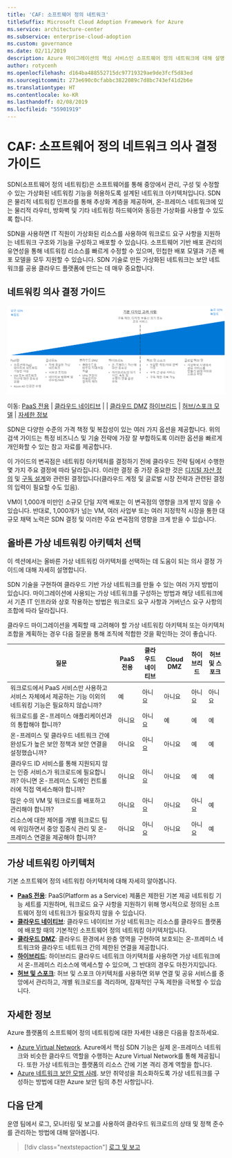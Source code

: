 ```yaml
---
title: 'CAF: 소프트웨어 정의 네트워크'
titleSuffix: Microsoft Cloud Adoption Framework for Azure
ms.service: architecture-center
ms.subservice: enterprise-cloud-adoption
ms.custom: governance
ms.date: 02/11/2019
description: Azure 마이그레이션의 핵심 서비스인 소프트웨어 정의 네트워크에 대해 설명합니다.
author: rotycenh
ms.openlocfilehash: d164ba488552715dc97719329ae9de3fcf5d83ed
ms.sourcegitcommit: 273e690c0cfabbc3822089c7d8bc743ef41d2b6e
ms.translationtype: HT
ms.contentlocale: ko-KR
ms.lasthandoff: 02/08/2019
ms.locfileid: "55901919"
---
```

# <a name="caf-software-defined-network-decision-guide"></a>CAF: 소프트웨어 정의 네트워크 의사 결정 가이드

SDN(소프트웨어 정의 네트워킹)은 소프트웨어를 통해 중앙에서 관리, 구성 및 수정할 수 있는 가상화된 네트워킹 기능을 허용하도록 설계된 네트워크 아키텍처입니다. SDN은 물리적 네트워킹 인프라를 통해 추상화 계층을 제공하며, 온-프레미스 네트워크에 있는 물리적 라우터, 방화벽 및 기타 네트워킹 하드웨어와 동등한 가상화를 사용할 수 있도록 합니다.

SDN을 사용하면 IT 직원이 가상화된 리소스를 사용하여 워크로드 요구 사항을 지원하는 네트워크 구조와 기능을 구성하고 배포할 수 있습니다. 소프트웨어 기반 배포 관리의 유연성을 통해 네트워킹 리소스를 빠르게 수정할 수 있으며, 민첩한 배포 모델과 기존 배포 모델을 모두 지원할 수 있습니다. SDN 기술로 만든 가상화된 네트워크는 보안 네트워크를 공용 클라우드 플랫폼에 만드는 데 매우 중요합니다.

## <a name="networking-decision-guide"></a>네트워킹 의사 결정 가이드

![네트워킹 옵션 그림(복잡성이 왼쪽에서 오른쪽으로 높아짐, 이동 링크가 아래쪽에 정렬되어 있음)](../../_images/discovery-guides/discovery-guide-sdn.png)

이동: [PaaS 전용](paas-only.md) | [클라우드 네이티브](cloud-native.md) | | [클라우드 DMZ](cloud-dmz.md) [하이브리드](hybrid.md) | [허브/스포크 모델](hub-spoke.md) | [자세한 정보](#learn-more)

SDN은 다양한 수준의 가격 책정 및 복잡성이 있는 여러 가지 옵션을 제공합니다. 위의 검색 가이드는 특정 비즈니스 및 기술 전략에 가장 잘 부합하도록 이러한 옵션을 빠르게 개인화할 수 있는 참고 자료를 제공합니다.

이 가이드의 변곡점은 네트워킹 아키텍처를 결정하기 전에 클라우드 전략 팀에서 수행한 몇 가지 주요 결정에 따라 달라집니다. 이러한 결정 중 가장 중요한 것은 [디지털 자산 정의](../../digital-estate/overview.md) 및 [구독 설계](../subscriptions/overview.md)와 관련된 결정입니다(클라우드 계정 및 글로벌 시장 전략과 관련된 결정의 입력이 필요할 수도 있음).

VM이 1,000개 미만인 소규모 단일 지역 배포는 이 변곡점의 영향을 크게 받지 않을 수 있습니다. 반대로, 1,000개가 넘는 VM, 여러 사업부 또는 여러 지정학적 시장을 통한 대규모 채택 노력은 SDN 결정 및 이러한 주요 변곡점의 영향을 크게 받을 수 있습니다.

## <a name="choosing-the-right-virtual-networking-architectures"></a>올바른 가상 네트워킹 아키텍처 선택

이 섹션에서는 올바른 가상 네트워킹 아키텍처를 선택하는 데 도움이 되는 의사 결정 가이드에 대해 자세히 설명합니다.

SDN 기술을 구현하여 클라우드 기반 가상 네트워크를 만들 수 있는 여러 가지 방법이 있습니다. 마이그레이션에 사용되는 가상 네트워크를 구성하는 방법과 해당 네트워크에서 기존 IT 인프라와 상호 작용하는 방법은 워크로드 요구 사항과 거버넌스 요구 사항의 조합에 따라 달라집니다.

클라우드 마이그레이션을 계획할 때 고려해야 할 가상 네트워킹 아키텍처 또는 아키텍처 조합을 계획하는 경우 다음 질문을 통해 조직에 적합한 것을 확인하는 것이 좋습니다.

| 질문 | PaaS 전용 | 클라우드 네이티브 | Cloud DMZ | 하이브리드 | 허브 및 스포크 |
|-----|-----|-----|-----|-----|-----|
| 워크로드에서 PaaS 서비스만 사용하고 서비스 자체에서 제공하는 기능 이외의 네트워킹 기능은 필요하지 않습니까? | 예 | 아니요 | 아니요 | 아니요 | 아니요 |
| 워크로드를 온-프레미스 애플리케이션과의 통합해야 합니까? | 아니요 | 아니요 | 예 | 예 | 예 |
| 온-프레미스 및 클라우드 네트워크 간에 완성도가 높은 보안 정책과 보안 연결을 설정했습니까? | 아니요 | 아니요 | 아니요 | 예 | 예 |
| 클라우드 ID 서비스를 통해 지원되지 않는 인증 서비스가 워크로드에 필요합니까? 아니면 온-프레미스 도메인 컨트롤러에 직접 액세스해야 합니까? | 아니요 | 아니요 | 아니요 | 예 | 예 |
| 많은 수의 VM 및 워크로드를 배포하고 관리해야 합니까? | 아니요 | 아니요 | 아니요 | 아니요 | 예 |
| 리소스에 대한 제어를 개별 워크로드 팀에 위임하면서 중앙 집중식 관리 및 온-프레미스 연결을 제공해야 합니까? | 아니요 | 아니요 | 아니요 | 아니요 | 예 |

## <a name="virtual-networking-architectures"></a>가상 네트워킹 아키텍처

기본 소프트웨어 정의 네트워킹 아키텍처에 대해 자세히 알아봅니다.

- [**PaaS 전용**](paas-only.md): PaaS(Platform as a Service) 제품은 제한된 기본 제공 네트워킹 기능 세트를 지원하며, 워크로드 요구 사항을 지원하기 위해 명시적으로 정의된 소프트웨어 정의 네트워크가 필요하지 않을 수 있습니다.
- [**클라우드 네이티브**](cloud-native.md): 클라우드 네이티브 가상 네트워크는 리소스를 클라우드 플랫폼에 배포할 때의 기본적인 소프트웨어 정의 네트워킹 아키텍처입니다.
- [**클라우드 DMZ**](cloud-dmz.md): 클라우드 환경에서 완충 영역을 구현하여 보호되는 온-프레미스 네트워크와 클라우드 네트워크 간의 제한된 연결을 제공합니다.
- [**하이브리드**](hybrid.md): 하이브리드 클라우드 네트워크 아키텍처를 사용하면 가상 네트워크에서 온-프레미스 리소스에 액세스할 수 있으며, 그 반대의 경우도 마찬가지입니다.
- [**허브 및 스포크**](hub-spoke.md): 허브 및 스포크 아키텍처를 사용하면 외부 연결 및 공유 서비스를 중앙에서 관리하고, 개별 워크로드를 격리하며, 잠재적인 구독 제한을 극복할 수 있습니다.

## <a name="learn-more"></a>자세한 정보

Azure 플랫폼의 소프트웨어 정의 네트워킹에 대한 자세한 내용은 다음을 참조하세요.

- [Azure Virtual Network](/azure/virtual-network/virtual-networks-overview). Azure에서 핵심 SDN 기능은 실제 온-프레미스 네트워크와 비슷한 클라우드 역할을 수행하는 Azure Virtual Network를 통해 제공됩니다. 또한 가상 네트워크는 플랫폼의 리소스 간에 기본 격리 경계 역할을 합니다.
- [Azure 네트워크 보안 모범 사례](/azure/security/azure-security-network-security-best-practices). 보안 취약성을 최소화하도록 가상 네트워크를 구성하는 방법에 대한 Azure 보안 팀의 추천 사항입니다.

## <a name="next-steps"></a>다음 단계

운영 팀에서 로그, 모니터링 및 보고를 사용하여 클라우드 워크로드의 상태 및 정책 준수를 관리하는 방법에 대해 알아봅니다.

> [!div class="nextstepaction"]
> [로그 및 보고](../log-and-report/overview.md)
